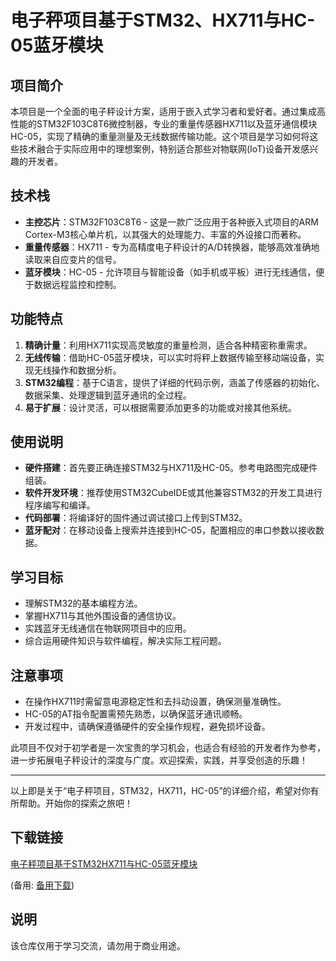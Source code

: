 # 电子秤项目基于STM32、HX711与HC-05蓝牙模块

## 项目简介

本项目是一个全面的电子秤设计方案，适用于嵌入式学习者和爱好者。通过集成高性能的STM32F103C8T6微控制器，专业的重量传感器HX711以及蓝牙通信模块HC-05，实现了精确的重量测量及无线数据传输功能。这个项目是学习如何将这些技术融合于实际应用中的理想案例，特别适合那些对物联网(IoT)设备开发感兴趣的开发者。

## 技术栈

- **主控芯片**：STM32F103C8T6 - 这是一款广泛应用于各种嵌入式项目的ARM Cortex-M3核心单片机，以其强大的处理能力、丰富的外设接口而著称。
- **重量传感器**：HX711 - 专为高精度电子秤设计的A/D转换器，能够高效准确地读取来自应变片的信号。
- **蓝牙模块**：HC-05 - 允许项目与智能设备（如手机或平板）进行无线通信，便于数据远程监控和控制。

## 功能特点

1. **精确计量**：利用HX711实现高灵敏度的重量检测，适合各种精密称重需求。
2. **无线传输**：借助HC-05蓝牙模块，可以实时将秤上数据传输至移动端设备，实现无线操作和数据分析。
3. **STM32编程**：基于C语言，提供了详细的代码示例，涵盖了传感器的初始化、数据采集、处理逻辑到蓝牙通讯的全过程。
4. **易于扩展**：设计灵活，可以根据需要添加更多的功能或对接其他系统。

## 使用说明

- **硬件搭建**：首先要正确连接STM32与HX711及HC-05。参考电路图完成硬件组装。
- **软件开发环境**：推荐使用STM32CubeIDE或其他兼容STM32的开发工具进行程序编写和编译。
- **代码部署**：将编译好的固件通过调试接口上传到STM32。
- **蓝牙配对**：在移动设备上搜索并连接到HC-05，配置相应的串口参数以接收数据。

## 学习目标

- 理解STM32的基本编程方法。
- 掌握HX711与其他外围设备的通信协议。
- 实践蓝牙无线通信在物联网项目中的应用。
- 综合运用硬件知识与软件编程，解决实际工程问题。

## 注意事项

- 在操作HX711时需留意电源稳定性和去抖动设置，确保测量准确性。
- HC-05的AT指令配置需预先熟悉，以确保蓝牙通讯顺畅。
- 开发过程中，请确保遵循硬件的安全操作规程，避免损坏设备。

此项目不仅对于初学者是一次宝贵的学习机会，也适合有经验的开发者作为参考，进一步拓展电子秤设计的深度与广度。欢迎探索，实践，并享受创造的乐趣！

---

以上即是关于“电子秤项目，STM32，HX711，HC-05”的详细介绍，希望对你有所帮助。开始你的探索之旅吧！

## 下载链接
[电子秤项目基于STM32HX711与HC-05蓝牙模块](https://pan.quark.cn/s/d5be91054443) 

(备用: [备用下载](https://pan.baidu.com/s/1cTPxJZ9PpOGTIOuArxVXyg?pwd=1234))

## 说明

该仓库仅用于学习交流，请勿用于商业用途。
